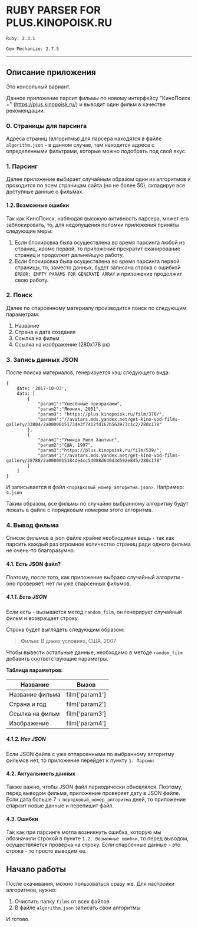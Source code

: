 # RUBY PARSER FOR PLUS.KINOPOISK.RU

`Ruby: 2.3.1`

`Gem Mechanize: 2.7.5`

-----------------------------

## Описание приложения
Это консольный вариант.

Данное приложение парсит фильмы по новому интерфейсу "КиноПоиск +" (https://plus.kinopoisk.ru/) и выводит один фильм в качестве рекомендации.

### 0. Страницы для парсинга

Адреса страниц (алгоритмы) для парсера находятся в файле `algorithm.json` - в данном случае, там находятся адреса с определенными фильтрами, которые можно подобрать под свой вкус.

### 1. Парсинг

Далее приложение выбирает случайным образом один из алгоритмов и проходится по всем страницам сайта (но не более 50), складируя все доступные данные о фильмах.

#### 1.2. Возможные ошибки

Так как КиноПоиск, наблюдая высокую активность парсера, может его заблокировать, то, для недопущения поломки приложения приняты следующие меры:

 1. Если блокировка была осуществлена во время парсинга любой из страниц, кроме первой, то приложение прекратит сканирование страниц и продолжит дальнейшую работу.
 2. Если блокировка была осуществлена во время парсинга первой страницы, то, заместо данных, будет записана строка с ошибкой `ERROR: EMPTY PARAMS FOR GENERATE ARRAY` и приложение продолжит свою работу.

### 2. Поиск
Далее по спарсенному материалу производится поиск по следующим параметрам:

 1. Название
 2. Страна и дата создания
 3. Ссылка на фильм
 4. Ссылка на изображение (280x178 px)

### 3. Запись данных JSON
После поиска материалов, генерируется хэш следующего вида:

  	{
	    date: '2017-10-03',
	    data: [
		    {
		    	"param1":"Унесённые призраками",
		    	"param2":"Япония, 2001",
		    	"param3": "https://plus.kinopoisk.ru/film/370/",
		    	"param4":"//avatars.mds.yandex.net/get-kino-vod-films-gallery/33804/2a00000151734e3f7412fd167b563973c1c2/280x178"
		    },
		    {
		    	"param1":"Умница Уилл Хантинг",
		    	"param2":"США, 1997",
		    	"param3":"https://plus.kinopoisk.ru/film/539/",
		    	"param4":"//avatars.mds.yandex.net/get-kino-vod-films-gallery/28788/2a0000015184de4cc54088d640d3d592e845/280x178"
		    }
	    ]
  	}

И записывается в файл `<порядковый_номер_алгоритма.json>`.
Например: `4.json`

Таким образом, все фильмы по случайно выбранному алгоритму будут лежать в файле с порядковым номером этого алгоритма.

### 4. Вывод фильма
Список фильмов в json файле крайне необходимая вещь - так как парсить каждый раз огромное количество страниц ради одного фильма не очень-то благоразумно.

#### 4.1. Есть JSON файл?
Поэтому, после того, как приложение выбрало случайный алгоритм - оно проверяет, нет ли уже спарсенных фильмов.

##### 4.1.1. Есть JSON
Если есть - вызывается метод `random_film`, он генерирует случайный фильм и возвращает строку.

Строка будет выглядеть следующим образом:

> Фильм: В диких условиях, США, 2007

Чтобы вывести остальные данные, необходимо в методе `random_film` добавить соответствующие параметры.

**Таблица параметров:**

Название        | Вызов
--------------- | ---------------
Название фильма | film['param1']
Страна и год    | film['param2']
Ссылка на фильм | film['param3']
Изображение     | film['param4']

##### 4.1.2. Нет JSON
Если JSON файла с уже отпарсенными по выбранному алгоритму фильмов нет, то приложение перейдет к пункту `1. Парсинг`

#### 4.2. Актуальность данных
Также важно, чтобы JSON файл периодически обновлялся. Поэтому, перед выводом фильма, приложение проверяет дату в JSON файле. Если дата больше 7 + `порядковый_номер_алгоритма` дней, то приложение спарсит новые данные и перепишит файл.

#### 4.3. Ошибки
Так как при парсинге могла возникнуть ошибка, которую мы обозначили строкой в пункте `1.2. Возможные ошибки`, то перед выводом, осуществляется проверка на строку. Если спарсенные данные - это строка - то просто выводим ее.

##  <i class="icon-file"></i> Начало работы
После скачивания, можно пользоваться сразу же. Для настройки алгоритмов, нужно:

 1. Очистить папку `films` от всех файлов
 2. В файле `algorithm.json` записать свои алгоритмы

И готово.